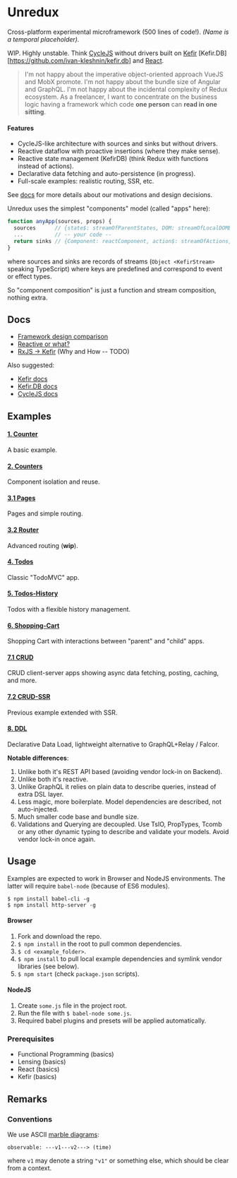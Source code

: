 # Unredux

Cross-platform experimental microframework (500 lines of code!). *(Name is a temporal placeholder).*

WIP. Highly unstable. Think [CycleJS](https://cycle.js.org/) without drivers built on [Kefir](https://kefirjs.github.io)
[Kefir.DB][https://github.com/ivan-kleshnin/kefir.db] and [React](https://facebook.github.io/react/).

> I'm not happy about the imperative object-oriented approach VueJS and MobX promote. I'm not happy about
the bundle size of Angular and GraphQL. I'm not happy about the incidental complexity of Redux ecosystem.
As a freelancer, I want to concentrate on the business logic having a framework which code **one person**
can **read in one sitting**.

#### Features

* CycleJS-like architecture with sources and sinks but without drivers.
* Reactive dataflow with proactive insertions (where they make sense).
* Reactive state management (KefirDB) (think Redux with functions instead of actions).
* Declarative data fetching and auto-persistence (in progress).
* Full-scale examples: realistic routing, SSR, etc.

See [docs](./docs) for more details about our motivations and design decisions.

Unredux uses the simplest "components" model (called "apps" here):

```js
function anyApp(sources, props) {
  sources      // {state$: streamOfParentStates, DOM: streamOfLocalDOMEvents, ...}
  ...          // -- your code --
  return sinks // {Component: reactComponent, action$: streamOfActions, ...}
}
```

where sources and sinks are records of streams (`Object <KefirStream>` speaking TypeScript) where keys
are predefined and correspond to event or effect types.

So "component composition" is just a function and stream composition, nothing extra.

## Docs

* [Framework design comparison](./docs/frameworks.md)
* [Reactive or what?](./docs/reactive-or-what.md)
* [RxJS &rarr; Kefir](./docs/) (Why and How -- TODO)

Also suggested:

* [Kefir docs](kefirjs.github.io/kefir)
* [Kefir.DB docs](https://github.com/ivan-kleshnin/kefir.db)
* [CycleJS docs](https://cycle.js.org/getting-started.html#getting-started)

## Examples

#### [1. Counter](./examples/1.counter)

A basic example.

#### [2. Counters](./examples/2.counters)

Component isolation and reuse.

#### [3.1 Pages](./examples/3.1.pages)

Pages and simple routing.

#### [3.2 Router](./examples/3.2.router)

Advanced routing (**wip**).

#### [4. Todos](./examples/4.todos)

Classic "TodoMVC" app.

#### [5. Todos-History](./examples/5.todos-history)

Todos with a flexible history management.

#### [6. Shopping-Cart](./examples/6.shopping-cart)

Shopping Cart with interactions between "parent" and "child" apps.

#### [7.1 CRUD](./examples/7.1.crud)

CRUD client-server apps showing async data fetching, posting, caching, and more.

#### [7.2 CRUD-SSR](./examples/7.2.crud-ssr)

Previous example extended with SSR.

#### [8. DDL](./examples/8.ddl)

Declarative Data Load, lightweight alternative to GraphQL+Relay / Falcor.

**Notable differences**:
1. Unlike both it's REST API based (avoiding vendor lock-in on Backend).
2. Unlike both it's reactive.
3. Unlike GraphQL it relies on plain data to describe queries, instead of extra DSL layer.
4. Less magic, more boilerplate. Model dependencies are described, not auto-injected.
5. Much smaller code base and bundle size.
6. Validations and Querying are decoupled. Use TsIO, PropTypes, Tcomb or any other dynamic typing
to describe and validate your models. Avoid vendor lock-in once again.

## Usage

Examples are expected to work in Browser and NodeJS environments. The latter will require `babel-node`
(because of ES6 modules).

```
$ npm install babel-cli -g
$ npm install http-server -g
```

#### Browser

1. Fork and download the repo.
2. `$ npm install` in the root to pull common dependencies.
3. `$ cd <example_folder>`.
4. `$ npm install` to pull local example dependencies and symlink vendor libraries (see below).
5. `$ npm start` (check `package.json` scripts).

#### NodeJS

1. Create `some.js` file in the project root.
2. Run the file with `$ babel-node some.js`.
3. Required babel plugins and presets will be applied automatically.

### Prerequisites

* Functional Programming (basics)
* Lensing (basics)
* React (basics)
* Kefir (basics)

## Remarks

### Conventions

We use ASCII [marble diagrams](http://rxmarbles.com/):

```
observable: ---v1---v2---> (time)
```

where `v1` may denote a string `"v1"` or something else, which should be clear from a context.
